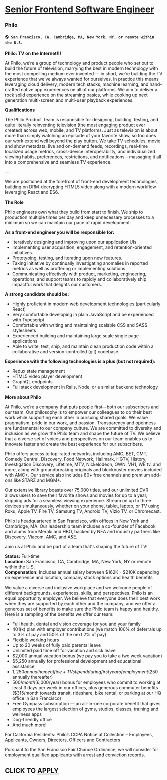 # [Senior Frontend Software Engineer](https://www.remotewlb.com/apply/senior-frontend-software-engineer-128852)  
### Philo  
#### `🌎 San Francisco, CA, Cambridge, MA, New York, NY, or remote within the U.S.`  

**Philo: TV on the Internet!!!**

At Philo, we’re a group of technology and product people who set out to build the future of television, marrying the best in modern technology with the most compelling medium ever invented — in short, we’re building the TV experience that we’ve always wanted for ourselves. In practice this means leveraging cloud delivery, modern tech stacks, machine learning, and hand-crafted native app experiences on all of our platforms. We aim to deliver a rock solid experience on the streaming basics, while cooking up next generation multi-screen and multi-user playback experiences.

**Qualifications**

The Philo Product Team is responsible for designing, building, testing, and quite literally reinventing television (the most engaging product ever created) across web, mobile, and TV platforms. Just as television is about more than simply watching an episode of your favorite show, so too does our work extend well beyond the play button. We take TV schedules, movie and show metadata, live and on-demand feeds, recordings, real-time localized usage metrics, cross-device interoperability, and individualized viewing habits, preferences, restrictions, and notifications – massaging it all into a comprehensive and seamless TV experience.

—

We are positioned at the forefront of front-end development technologies, building on DRM-decrypting HTML5 video along with a modern workflow leveraging React and ES6.

**The Role**

Philo engineers own what they build from start to finish. We ship to production multiple times per day and keep unnecessary processes to a minimum so we can maintain our pace of rapid development.

**As a front-end engineer you will be responsible for:**

  * Iteratively designing and improving upon our application UIs
  * Implementing user acquisition, engagement, and retention-oriented initiatives.
  * Prototyping, testing, and iterating upon new features.
  * Taking initiative by continually investigating anomalies in reported metrics as well as proffering or implementing solutions.
  * Communicating effectively with product, marketing, engineering, operations, and support teams to rapidly and collaboratively ship impactful work that delights our customers.

**A strong candidate should be:**

  * Highly proficient in modern web development technologies (particularly React)
  * Very comfortable developing in plain JavaScript and be experienced with Typescript
  * Comfortable with writing and maintaining scalable CSS and SASS stylesheets
  * Experienced building and maintaining large scale single page applications
  * Able to write, test, ship, and maintain clean production code within a collaborative and version-controlled (git) codebase.

**Experience with the following technologies is a plus (but not required):**

  * Redux state management
  * HTML5 video player development
  * GraphQL endpoints
  * Full stack development in Rails, Node, or a similar backend technology

**More about Philo**

At Philo, we’re a company that puts people first—both our subscribers and our team. Our philosophy is to empower our colleagues to do their best work while supporting each other in pursuing shared goals. We value pragmatism, pride in our work, and passion. Transparency and openness are fundamental to our company culture. We are committed to diversity and inclusion as we grow the Philo team and shape the future of TV. We believe that a diverse set of voices and perspectives on our team enables us to innovate faster and create the best experience for our subscribers.

Philo offers access to top-rated networks, including AMC, BET, CMT, Comedy Central, Discovery, Food Network, Hallmark, HGTV, History, Investigation Discovery, Lifetime, MTV, Nickelodeon, OWN, VH1, WE tv, and more, along with groundbreaking originals and blockbuster movies included with AMC+. Our service also includes 80+ free channels and premium add-ons like STARZ and MGM+.

Our extensive library boasts over 75,000 titles, and our unlimited DVR allows users to save their favorite shows and movies for up to a year, skipping ads for a seamless viewing experience. Stream on up to three devices simultaneously, whether on your phone, tablet, laptop, or TV using Roku, Apple TV, Fire TV, Samsung TV, Android TV, Vizio TV, or Chromecast.

Philo is headquartered in San Francisco, with offices in New York and Cambridge, MA. Our leadership team includes a co-founder of Facebook and alums from Meraki and HBO, backed by NEA and industry partners like Discovery, Viacom, AMC, and A&E.

Join us at Philo and be part of a team that's shaping the future of TV!

**Status:** Full-time  
 **Location:** San Francisco, CA, Cambridge, MA, New York, NY or remote within the U.S.  
 **Compensation:** Includes annual salary between $162K - $210K depending on experience and location, company stock options and health benefits

We value a diverse and inclusive workplace and we welcome people of different backgrounds, experiences, skills, and perspectives. Philo is an equal opportunity employer. We believe that everyone does their best work when they are supported by each other and the company, and we offer a generous set of benefits to make sure the Philo team is happy and healthy. Here is a sampling of the benefits we offer our team:

  * Full health, dental and vision coverage for you and your family
  * 401(k) plan with employer contributions (we match 100% of deferrals up to 3% of pay and 50% of the next 2% of pay)
  * Flexible working hours
  * Up to 20 weeks of fully paid parental leave
  * Unlimited paid time off for vacation and sick leave
  * $2,000 annual vacation bonus (we pay you to take a two week vacation)
  * $5,250 annually for professional development and educational assistance
  * $1,250 annual home office + TV stipend during first year of employment ($250 annually thereafter)
  * $500/month ($6,000/year) bonus for employees who commit to working at least 3 days per week in our offices, plus generous commuter benefits ($315/month towards transit, rideshare, bike rental, or parking at our HQ office in San Francisco)
  * Free Gympass subscription — an all-in-one corporate benefit that gives employees the largest selection of gyms, studios, classes, training and wellness apps
  * Dog-friendly office
  * And much more!

For California Residents: Philo’s CCPA Notice at Collection – Employees, Applicants, Owners, Directors, Officers and Contractors

Pursuant to the San Francisco Fair Chance Ordinance, we will consider for employment qualified applicants with arrest and conviction records.

  
## CLICK TO [APPLY](https://www.remotewlb.com/apply/senior-frontend-software-engineer-128852)

